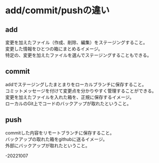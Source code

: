 # add/commit/pushの違い  
## add  
変更を加えたファイル（作成、削除、編集）をステージングすること。  
変更した情報をひとつの箱にまとめるイメージ。  
特定の、変更を加えたファイルを選んでステージングすることもできる。  
## commit  
addでステージングしたまとまりをローカルブランチに保存すること。  
コミットメッセージを付けて変更点を分かりやすく管理することができる。  
変更を加えたファイルを入れた箱を、正規に保存するイメージ。  
ローカルのGit上でコードのバックアップが取れたということ。  
## push
commitした内容をリモートブランチに保存すること。  
バックアップの取れた箱をgithubに送るイメージ。  
外部にバックアップが取れたということ。  

-20221007